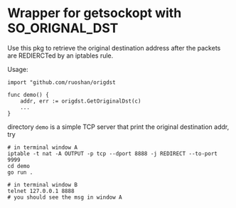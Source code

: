 # Wrapper for getsockopt with SO_ORIGNAL_DST
Use this pkg to retrieve the original destination address after the packets
are REDIERCTed by an iptables rule.

Usage:
```
import "github.com/ruoshan/origdst

func demo() {
    addr, err := origdst.GetOriginalDst(c)
    ...
}
```

directory `demo` is a simple TCP server that print the original destination addr, try
```
# in terminal window A
iptable -t nat -A OUTPUT -p tcp --dport 8888 -j REDIRECT --to-port 9999
cd demo
go run .

# in terminal window B
telnet 127.0.0.1 8888
# you should see the msg in window A
```
